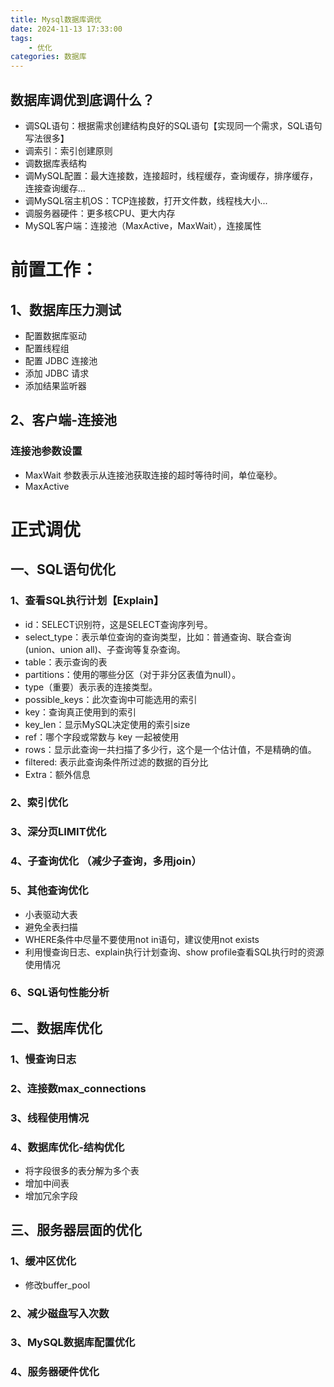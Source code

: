 ```yaml
---
title: Mysql数据库调优
date: 2024-11-13 17:33:00
tags:
	- 优化
categories: 数据库
---
```

## 数据库调优到底调什么？
+ 调SQL语句：根据需求创建结构良好的SQL语句【实现同一个需求，SQL语句写法很多】
+ 调索引：索引创建原则
+ 调数据库表结构
+ 调MySQL配置：最大连接数，连接超时，线程缓存，查询缓存，排序缓存，连接查询缓存...
+ 调MySQL宿主机OS：TCP连接数，打开文件数，线程栈大小...
+ 调服务器硬件：更多核CPU、更大内存
+ MySQL客户端：连接池（MaxActive，MaxWait），连接属性
# 前置工作：
## 1、数据库压力测试
+ 配置数据库驱动
+ 配置线程组
+ 配置 JDBC 连接池 
+ 添加 JDBC 请求
+ 添加结果监听器

## 2、客户端-连接池 
### 连接池参数设置
+ MaxWait 参数表示从连接池获取连接的超时等待时间，单位毫秒。
+ MaxActive

# 正式调优
## 一、SQL语句优化
###  1、查看SQL执行计划【Explain】
+ id：SELECT识别符，这是SELECT查询序列号。
+ select_type：表示单位查询的查询类型，比如：普通查询、联合查询(union、union  all)、子查询等复杂查询。
+ table：表示查询的表
+ partitions：使用的哪些分区（对于非分区表值为null）。
+ type（重要）表示表的连接类型。
+ possible_keys：此次查询中可能选用的索引
+ key：查询真正使用到的索引
+ key_len：显示MySQL决定使用的索引size
+ ref：哪个字段或常数与 key 一起被使用
+ rows：显示此查询一共扫描了多少行，这个是一个估计值，不是精确的值。
+ filtered: 表示此查询条件所过滤的数据的百分比
+ Extra：额外信息

### 2、索引优化
### 3、深分页LIMIT优化
### 4、子查询优化 （减少子查询，多用join）
### 5、其他查询优化
+ 小表驱动大表
+ 避免全表扫描
+ WHERE条件中尽量不要使用not in语句，建议使用not exists
+ 利用慢查询日志、explain执行计划查询、show profile查看SQL执行时的资源使用情况
### 6、SQL语句性能分析

## 二、数据库优化
### 1、慢查询日志
### 2、连接数max_connections
### 3、线程使用情况
### 4、数据库优化-结构优化
+ 将字段很多的表分解为多个表
+ 增加中间表
+ 增加冗余字段

## 三、服务器层面的优化
### 1、缓冲区优化
+ 修改buffer_pool
### 2、减少磁盘写入次数
### 3、MySQL数据库配置优化
### 4、服务器硬件优化

